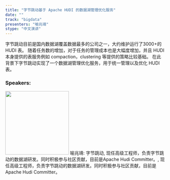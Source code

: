 ```yaml
---
title: "字节跳动基于 Apache HUDI 的数据湖管理优化服务"
date: "" 
track: "bigdata"
presenters: "喻兆靖"
stype: "中文演讲"
---
```

字节跳动目前是国内数据湖覆盖数据最多的公司之一，大约维护运行了3000+的 HUDI 表。
随着任务数的增加，对于任务的管理成本也是大幅度增加，并且 HUDI 本身提供的表服务例如 compaction，clustering 等提供的策略比较基础。
在此背景下字节跳动实现了一个数据湖管理优化服务，用于统一管理以及优化 HUDI 表。
 ### Speakers: 
 <img src="images/speaker/1138.png" width="200" />
 喻兆靖: 字节跳动, 现任高级工程师，负责字节跳动的数据湖研发。同时积极参与社区贡献，目前是Apache Hudi Committer。, 现任高级工程师，负责字节跳动的数据湖研发。同时积极参与社区贡献，目前是Apache Hudi Committer。
 